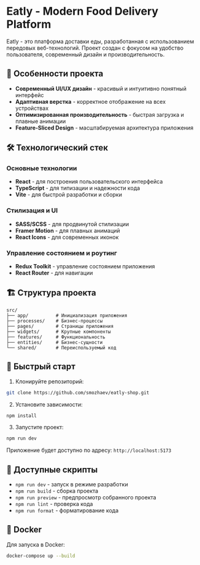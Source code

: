 # Eatly - Modern Food Delivery Platform

Eatly - это платформа доставки еды, разработанная с использованием передовых веб-технологий. Проект создан с фокусом на удобство пользователя, современный дизайн и производительность.

## 🚀 Особенности проекта

- **Современный UI/UX дизайн** - красивый и интуитивно понятный интерфейс
- **Адаптивная верстка** - корректное отображение на всех устройствах
- **Оптимизированная производительность** - быстрая загрузка и плавные анимации
- **Feature-Sliced Design** - масштабируемая архитектура приложения

## 🛠 Технологический стек

### Основные технологии
- **React** - для построения пользовательского интерфейса
- **TypeScript** - для типизации и надежности кода
- **Vite** - для быстрой разработки и сборки

### Стилизация и UI
- **SASS/SCSS** - для продвинутой стилизации
- **Framer Motion** - для плавных анимаций
- **React Icons** - для современных иконок

### Управление состоянием и роутинг
- **Redux Toolkit** - управление состоянием приложения
- **React Router** - для навигации

## 🏗 Структура проекта

```
src/
├── app/          # Инициализация приложения
├── processes/    # Бизнес-процессы
├── pages/        # Страницы приложения
├── widgets/      # Крупные компоненты
├── features/     # Функциональность
├── entities/     # Бизнес-сущности
└── shared/       # Переиспользуемый код
```

## 🚦 Быстрый старт

1. Клонируйте репозиторий:
```bash
git clone https://github.com/smozhaev/eatly-shop.git
```

2. Установите зависимости:
```bash
npm install
```

3. Запустите проект:
```bash
npm run dev
```

Приложение будет доступно по адресу: `http://localhost:5173`

## 📝 Доступные скрипты

- `npm run dev` - запуск в режиме разработки
- `npm run build` - сборка проекта
- `npm run preview` - предпросмотр собранного проекта
- `npm run lint` - проверка кода
- `npm run format` - форматирование кода

## 🐳 Docker

Для запуска в Docker:
```bash
docker-compose up --build
```

